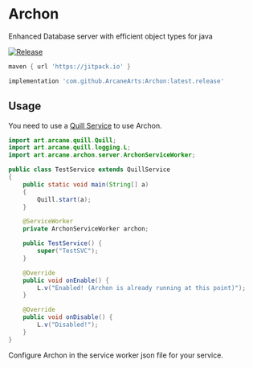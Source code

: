 # Archon
Enhanced Database server with efficient object types for java

[![Release](https://jitpack.io/v/ArcaneArts/Archon.svg)](https://jitpack.io/#ArcaneArts/Archon)

```groovy
maven { url 'https://jitpack.io' }
```

```groovy
implementation 'com.github.ArcaneArts:Archon:latest.release'
```

## Usage

You need to use a [Quill Service](https://github.com/ArcaneArts/Quill#standalone-server-bootstrap) to use Archon.

```java
import art.arcane.quill.Quill;
import art.arcane.quill.logging.L;
import art.arcane.archon.server.ArchonServiceWorker;

public class TestService extends QuillService
{
    public static void main(String[] a)
    {
        Quill.start(a);
    }

    @ServiceWorker
    private ArchonServiceWorker archon;

    public TestService() {
        super("TestSVC");
    }

    @Override
    public void onEnable() {
        L.v("Enabled! (Archon is already running at this point)");
    }

    @Override
    public void onDisable() {
        L.v("Disabled!");
    }
}
```

Configure Archon in the service worker json file for your service.
